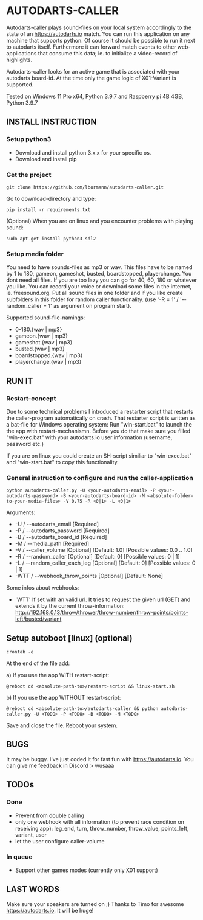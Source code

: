 # AUTODARTS-CALLER

Autodarts-caller plays sound-files on your local system accordingly to the state of an https://autodarts.io match. You can run this application on any machine that supports python. Of course it should be possible to run it next to autodarts itself. Furthermore it can forward match events to other web-applications that consume this data; ie. to initialize a video-record of highlights.

Autodarts-caller looks for an active game that is associated with your autodarts board-id.
At the time only the game logic of X01-Variant is supported.

Tested on Windows 11 Pro x64, Python 3.9.7 and Raspberry pi 4B 4GB, Python 3.9.7


## INSTALL INSTRUCTION


### Setup python3

- Download and install python 3.x.x for your specific os.
- Download and install pip


### Get the project

    git clone https://github.com/lbormann/autodarts-caller.git

Go to download-directory and type:

    pip install -r requirements.txt

(Optional) When you are on linux and you encounter problems with playing sound:

    sudo apt-get install python3-sdl2


### Setup media folder

You need to have sounds-files as mp3 or wav. This files have to be named by 1 to 180, gameon, gameshot, busted, boardstopped, playerchange. You dont need all files. If you are too lazy you can go for 40, 60, 180 or whatever you like. You can record your voice or download some files in the internet, ie. freesound.org.
Put all sound files in one folder and if you like create subfolders in this folder for random caller functionality. (use '-R = 1' / '--random_caller = 1' as argument on program start).

Supported sound-file-namings:
- 0-180.{wav | mp3}
- gameon.{wav | mp3}
- gameshot.{wav | mp3}
- busted.{wav | mp3}
- boardstopped.{wav | mp3}
- playerchange.{wav | mp3}


## RUN IT

### Restart-concept

Due to some technical problems I introduced a restarter script that restarts the caller-program automatically on crash.
That restarter script is written as a bat-file for Windows operating system: 
Run "win-start.bat" to launch the the app with restart-mechanismn.
Before you do that make sure you filled "win-exec.bat" with your autodarts.io user information (username, password etc.)

If you are on linux you could create an SH-script similiar to "win-exec.bat" and "win-start.bat" to copy this functionality.

### General instruction to configure and run the caller-application

    python autodarts-caller.py -U <your-autodarts-email> -P <your-autodarts-password> -B <your-autodarts-board-id> -M <absolute-folder-to-your-media-files> -V 0.75 -R <0|1> -L <0|1>

Arguments:
- -U / --autodarts_email [Required]
- -P / --autodarts_password [Required]
- -B / --autodarts_board_id [Required]
- -M / --media_path [Required]
- -V / --caller_volume [Optional] [Default: 1.0] [Possible values: 0.0 .. 1.0]
- -R / --random_caller [Optional] [Default: 0] [Possible values: 0 | 1]
- -L / --random_caller_each_leg [Optional] [Default: 0] [Possible values: 0 | 1]
- -WTT / --webhook_throw_points [Optional] [Default: None]

Some infos about webhooks:
- 'WTT' If set with an valid url. It tries to request the given url (GET) and extends it by the current throw-information: http://192.168.0.13/throw/thrower/throw-number/throw-points/points-left/busted/variant


## Setup autoboot [linux] (optional)

    crontab -e

At the end of the file add:

a) If you use the app WITH restart-script:

    @reboot cd <absolute-path-to>/restart-script && linux-start.sh

b) If you use the app WITHOUT restart-script:

    @reboot cd <absolute-path-to>/autodarts-caller && python autodarts-caller.py -U <TODO> -P <TODO> -B <TODO> -M <TODO>


Save and close the file. Reboot your system.





## BUGS

It may be buggy. I've just coded it for fast fun with https://autodarts.io. You can give me feedback in Discord > wusaaa


## TODOs

### Done
- Prevent from double calling
- only one webhook with all information (to prevent race condition on receiving app): leg_end, turn, throw_number, throw_value, points_left, variant, user
- let the user configure caller-volume

### In queue
- Support other games modes (currently only X01 support)


## LAST WORDS

Make sure your speakers are turned on ;)
Thanks to Timo for awesome https://autodarts.io. It will be huge!

